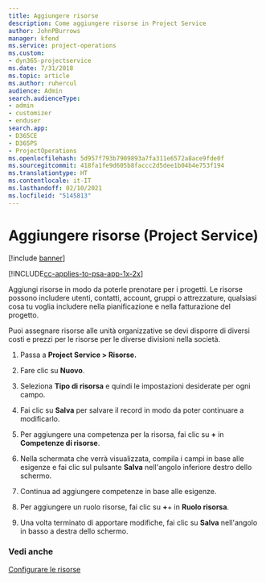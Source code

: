 ```yaml
---
title: Aggiungere risorse
description: Come aggiungere risorse in Project Service
author: JohnPBurrows
manager: kfend
ms.service: project-operations
ms.custom:
- dyn365-projectservice
ms.date: 7/31/2018
ms.topic: article
ms.author: ruhercul
audience: Admin
search.audienceType:
- admin
- customizer
- enduser
search.app:
- D365CE
- D365PS
- ProjectOperations
ms.openlocfilehash: 5d957f793b7909893a7fa311e6572a8ace9fde0f
ms.sourcegitcommit: 418fa1fe9d605b8faccc2d5dee1b04b4e753f194
ms.translationtype: HT
ms.contentlocale: it-IT
ms.lasthandoff: 02/10/2021
ms.locfileid: "5145813"
---
```

# <a name="add-resources-project-service"></a>Aggiungere risorse (Project Service)

[!include [banner](../includes/psa-now-project-operations.md)]

[!INCLUDE[cc-applies-to-psa-app-1x-2x](../includes/cc-applies-to-psa-app-1x-2x.md)]

Aggiungi risorse in modo da poterle prenotare per i progetti. Le risorse possono includere utenti, contatti, account, gruppi o attrezzature, qualsiasi cosa tu voglia includere nella pianificazione e nella fatturazione del progetto.  
  
Puoi assegnare risorse alle unità organizzative se devi disporre di diversi costi e prezzi per le risorse per le diverse divisioni nella società.  
  
1.  Passa a **Project Service > Risorse.**  
  
2.  Fare clic su **Nuovo**.  
  
3.  Seleziona **Tipo di risorsa** e quindi le impostazioni desiderate per ogni campo.  
  
4.  Fai clic su **Salva** per salvare il record in modo da poter continuare a modificarlo.  
  
5.  Per aggiungere una competenza per la risorsa, fai clic su **+** in **Competenze di risorse**.  
  
6.  Nella schermata che verrà visualizzata, compila i campi in base alle esigenze e fai clic sul pulsante **Salva** nell'angolo inferiore destro dello schermo.  
  
7.  Continua ad aggiungere competenze in base alle esigenze.  
  
8.  Per aggiungere un ruolo risorse, fai clic su **+**+ in **Ruolo risorsa**.  
  
9. Una volta terminato di apportare modifiche, fai clic su **Salva** nell'angolo in basso a destra dello schermo.  
  
### <a name="see-also"></a>Vedi anche  
 [Configurare le risorse](../psa/set-up-resources.md)
